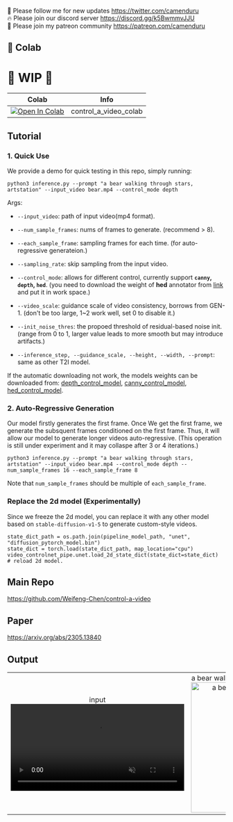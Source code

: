 🐣 Please follow me for new updates https://twitter.com/camenduru <br />
🔥 Please join our discord server https://discord.gg/k5BwmmvJJU <br />
🥳 Please join my patreon community https://patreon.com/camenduru <br />

## 🦒 Colab

# 🚦 WIP 🚦

| Colab | Info
| --- | --- |
[![Open In Colab](https://colab.research.google.com/assets/colab-badge.svg)](https://colab.research.google.com/github/camenduru/control-a-video-colab/blob/main/control_a_video_colab.ipynb) | control_a_video_colab

## Tutorial

### 1. Quick Use
We provide a demo for quick testing in this repo, simply running:

```
python3 inference.py --prompt "a bear walking through stars, artstation" --input_video bear.mp4 --control_mode depth 
```

Args:
- `--input_video`: path of input video(mp4 format).
- `--num_sample_frames`: nums of frames to generate. (recommend > 8).
- `--each_sample_frame`: sampling frames for each time. (for auto-regressive generateion.)
- `--sampling_rate`: skip sampling from the input video.

- `--control_mode`: allows for different control, currently support **`canny`, `depth`, `hed`**. (you need to download the weight of **hed** annotator from [link](https://huggingface.co/wf-genius/controlavideo-hed/resolve/main/hed-network.pth) and put it in work space.)
- `--video_scale`: guidance scale of video consistency, borrows from GEN-1. (don't be too large, 1~2 work well, set 0 to disable it.)
- `--init_noise_thres`: the propoed threshold of residual-based noise init. (range from 0 to 1, larger value leads to more smooth but may introduce artifacts.)

- `--inference_step, --guidance_scale, --height, --width, --prompt`: same as other T2I model.

If the automatic downloading not work, the models weights can be downloaded from: [depth_control_model](https://huggingface.co/wf-genius/controlavideo-depth), [canny_control_model](https://huggingface.co/wf-genius/controlavideo-canny), [hed_control_model](https://huggingface.co/wf-genius/controlavideo-hed).

###  2. Auto-Regressive Generation
Our model firstly generates the first frame. Once We get the first frame, we generate the subsquent frames conditioned on the first frame. Thus, it will allow our model to generate longer videos auto-regressive. (This operation is still under experiment and it may collaspe after 3 or 4 iterations.)
```
python3 inference.py --prompt "a bear walking through stars, artstation" --input_video bear.mp4 --control_mode depth --num_sample_frames 16 --each_sample_frame 8
```
Note that `num_sample_frames` should be multiple of `each_sample_frame`. 

###  Replace the 2d model (Experimentally)
Since we freeze the 2d model, you can replace it with any other model based on `stable-diffusion-v1-5` to generate custom-style videos. 

```
state_dict_path = os.path.join(pipeline_model_path, "unet", "diffusion_pytorch_model.bin")
state_dict = torch.load(state_dict_path, map_location="cpu")
video_controlnet_pipe.unet.load_2d_state_dict(state_dict=state_dict)    # reload 2d model.
```

## Main Repo
https://github.com/Weifeng-Chen/control-a-video

## Paper
https://arxiv.org/abs/2305.13840

## Output
<table><tbody><tr><td><center>
input
<br>
<video src="https://user-images.githubusercontent.com/54370274/250072255-4afaea76-b804-417f-b618-4c75e7a0969f.mp4" data-canonical-src="https://user-images.githubusercontent.com/54370274/250072255-4afaea76-b804-417f-b618-4c75e7a0969f.mp4" controls="controls" muted="muted" class="d-block rounded-bottom-2 border-top width-fit" style="max-height:640px; min-height: 200px">
</video>
</center></td><td><center>
a bear walking through stars, artstation.
<br>
<img src="https://github-production-user-asset-6210df.s3.amazonaws.com/54370274/250072935-19eca168-95c1-433f-b607-fdc34bc84c33.gif" alt="a bear walking through stars, artstation" style="width: 300px;">
</center></td></tr></tbody></table>
